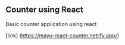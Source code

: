 ## Counter using React 

Basic counter application using react 

[link] (https://mayu-react-counter.netlify.app/)







